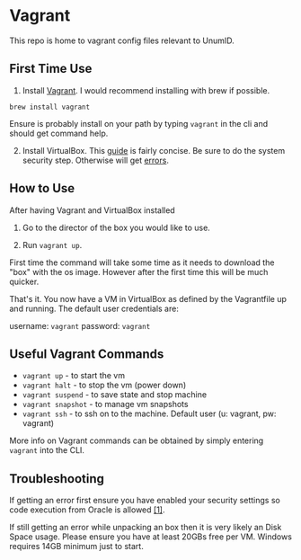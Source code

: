 # Vagrant
This repo is home to vagrant config files relevant to UnumID. 

## First Time Use

1) Install [Vagrant](https://www.vagrantup.com/downloads). I would recommend installing with brew if possible.

```
brew install vagrant
```

Ensure is probably install on your path by typing `vagrant` in the cli and should get command help.


2) Install VirtualBox. This [guide](https://cs.hofstra.edu/docs/pages/guides/vbox_mac.html) is fairly concise. Be sure to do the system security step. Otherwise will get [errors](https://www.howtogeek.com/658047/how-to-fix-virtualboxs-%E2%80%9Ckernel-driver-not-installed-rc-1908-error/).


## How to Use
After having Vagrant and VirtualBox installed 

1) Go to the director of the box you would like to use.

2) Run `vagrant up`.

First time the command will take some time as it needs to download the "box" with the os image. However after the first time this will be much quicker.

That's it. You now have a VM in VirtualBox as defined by the Vagrantfile up and running. The default user credentials are: 

username: `vagrant` 
password: `vagrant`


## Useful Vagrant Commands

- `vagrant up` - to start the vm
- `vagrant halt` - to stop the vm (power down)
- `vagrant suspend` - to save state and stop machine
- `vagrant snapshot` - to manage vm snapshots
- `vagrant ssh` - to ssh on to the machine. Default user (u: vagrant, pw: vagrant)

More info on Vagrant commands can be obtained by simply entering `vagrant` into the CLI.

## Troubleshooting
If getting an error first ensure you have enabled your security settings so code execution from Oracle is allowed [[1]](https://www.howtogeek.com/658047/how-to-fix-virtualboxs-%E2%80%9Ckernel-driver-not-installed-rc-1908-error/).

If still getting an error while unpacking an box then it is very likely an Disk Space usage. Please ensure you have at least 20GBs free per VM. Windows requires 14GB minimum just to start.
